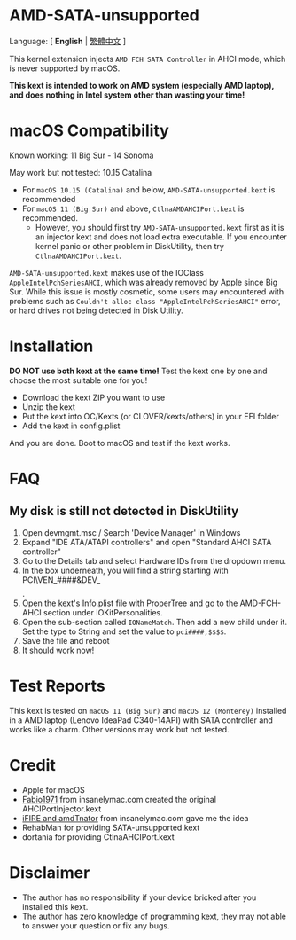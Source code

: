 # AMD-SATA-unsupported

Language: [ **English** | [繁體中文](README-ZH.md) ]

This kernel extension injects `AMD FCH SATA Controller` in AHCI mode, which is never supported by macOS. 

**This kext is intended to work on AMD system (especially AMD laptop), and does nothing in Intel system other than wasting your time!**

# macOS Compatibility

Known working: 11 Big Sur - 14 Sonoma

May work but not tested: 10.15 Catalina

* For `macOS 10.15 (Catalina)` and below, `AMD-SATA-unsupported.kext` is recommended
* For `macOS 11 (Big Sur)` and above, `CtlnaAMDAHCIPort.kext` is recommended.
  * However, you should first try `AMD-SATA-unsupported.kext` first as it is an injector kext and does not load extra executable. If you encounter kernel panic or other problem in DiskUtility, then try `CtlnaAMDAHCIPort.kext`.

`AMD-SATA-unsupported.kext` makes use of the IOClass `AppleIntelPchSeriesAHCI`, which was already removed by Apple since Big Sur. While this issue is mostly cosmetic, some users may encountered with problems such as `Couldn't alloc class "AppleIntelPchSeriesAHCI"` error, or hard drives not being detected in Disk Utility.

# Installation

**DO NOT use both kext at the same time!** Test the kext one by one and choose the most suitable one for you!

* Download the kext ZIP you want to use
* Unzip the kext
* Put the kext into OC/Kexts (or CLOVER/kexts/others) in your EFI folder
* Add the kext in config.plist

And you are done. Boot to macOS and test if the kext works.

# FAQ

## My disk is still not detected in DiskUtility
1. Open devmgmt.msc / Search 'Device Manager' in Windows
2. Expand "IDE ATA/ATAPI controllers" and open "Standard AHCI SATA controller"
3. Go to the Details tab and select Hardware IDs from the dropdown menu.
4. In the box underneath, you will find a string starting with PCI\VEN_####&DEV_$$$$.
5. Open the kext's Info.plist file with ProperTree and go to the AMD-FCH-AHCI section under IOKitPersonalities.
6. Open the sub-section called `IONameMatch`. Then add a new child under it. Set the type to String and set the value to `pci####,$$$$`.
7. Save the file and reboot
8. It should work now!


# Test Reports

This kext is tested on `macOS 11 (Big Sur)` and `macOS 12 (Monterey)` installed in a AMD laptop (Lenovo IdeaPad C340-14API) with SATA controller and works like a charm. Other versions may work but not tested.

# Credit

* Apple for macOS
* [Fabio1971](https://www.insanelymac.com/forum/profile/651049-fabio1971/) from insanelymac.com created the original AHCIPortInjector.kext
* [iFIRE and amdTnator](https://www.insanelymac.com/forum/topic/280681-amd-sata-controller/) from insanelymac.com gave me the idea
* RehabMan for providing SATA-unsupported.kext
* dortania for providing CtlnaAHCIPort.kext

# Disclaimer

* The author has no responsibility if your device bricked after you installed this kext. 
* The author has zero knowledge of programming kext, they may not able to answer your question or fix any bugs.

